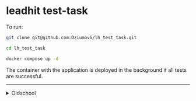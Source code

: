 # leadhit test-task

To run:
  ```bash
  git clone git@github.com:DziumovS/lh_test_task.git
  ```
  ```bash
  cd lh_test_task
  ```
  ```bash
  docker compose up -d
  ```

The container with the application is deployed in the background if all tests are successful.

---
<details>
  <summary>Oldschool</summary>
  
if you're an oldfag you also can use this: 
  
  ```bash
  git clone git@github.com:DziumovS/lh_test_task.git
  ```
  ```bash
  cd lh_test_task
  ```
  ```bash
  python -m venv venv
  ```
  ```bash
  source venv/bin/activate
  ```
  ```bash
  pip install -r requirements.txt
  ```
  ```bash
  python test_app.py
  ```
  ```bash
  python main.py
  ```
  
</details>
